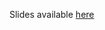 Slides available <a href="https://rawcdn.githack.com/USCbiostats/rbootcamp/master/day3/day3_slides_20200813/slides.html" target="_blank">here</a>
